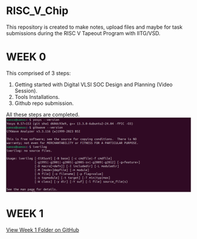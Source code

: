 # RISC_V_Chip
This repository is created to make notes, upload files and maybe for task submissions during the RISC V Tapeout Program with IITG/VSD.

# WEEK 0
This comprised of 3 steps: 
1. Getting started with Digital VLSI SOC Design and Planning (Video Session).
2. Tools Installations.
3. Github repo submission.

All these steps are completed.
![Tools Installation](week_0/1-Tools%20installation%20instructions.png)

# WEEK 1

[View Week 1 Folder on GitHub](https://github.com/SanskarJain1009/RISC_V_Chip/tree/main/week_1)





